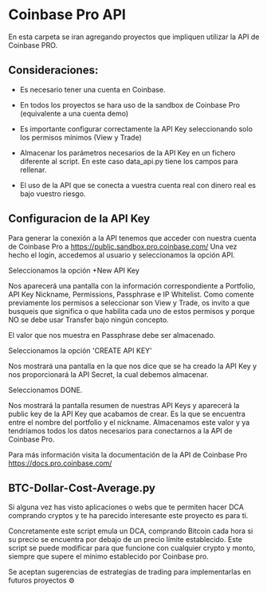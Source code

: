 # Coinbase Pro API

En esta carpeta se iran agregando proyectos que impliquen utilizar la API de Coinbase PRO. 

## Consideraciones: 

- Es necesario tener una cuenta en Coinbase.

- En todos los proyectos se hara uso de la sandbox de Coinbase Pro (equivalente a una cuenta demo)

- Es importante configurar correctamente la API Key seleccionando solo los permisos mínimos (View y Trade)

- Almacenar los parámetros necesarios de la API Key en un fichero diferente al script. En este caso data_api.py tiene los campos para rellenar.

- El uso de la API que se conecta a vuestra cuenta real con dinero real es bajo vuestro riesgo.

## Configuracion de la API Key

Para generar la conexión a la API tenemos que acceder con nuestra cuenta de Coinbase Pro a https://public.sandbox.pro.coinbase.com/
Una vez hecho el login, accedemos al usuario y seleccionamos la opción API. 

Seleccionamos la opción +New API Key

Nos aparecerá una pantalla con la información correspondiente a Portfolio, API Key Nickname, Permissions, Passphrase e IP Whitelist.
Como comente previamente los permisos a seleccionar son View y Trade, os invito a que busqueis que significa o que habilita cada uno de estos permisos y porque NO se debe usar Transfer bajo ningún concepto.

El valor que nos muestra en Passphrase debe ser almacenado.

Seleccionamos la opción 'CREATE API KEY'

Nos mostrará una pantalla en la que nos dice que se ha creado la API Key y nos proporcionará la API Secret, la cual debemos almacenar.

Seleccionamos DONE.

Nos mostrará la pantalla resumen de nuestras API Keys y aparecerá la public key de la API Key que acabamos de crear. Es la que se encuentra entre el nombre del portfolio y el nickname.
Almacenamos este valor y ya tendríamos todos los datos necesarios para conectarnos a la API de Coinbase Pro.

Para más información visita la documentación de la API de Coinbase Pro https://docs.pro.coinbase.com/

## BTC-Dollar-Cost-Average.py

Si alguna vez has visto aplicaciones o webs que te permiten hacer DCA comprando cryptos y te ha parecido interesante este proyecto es para ti.

Concretamente este script emula un DCA, comprando Bitcoin cada hora si su precio se encuentra por debajo de un precio límite establecido.
Este script se puede modificar para que funcione con cualquier crypto y monto, siempre que supere el mínimo establecido por Coinbase pro.

Se aceptan sugerencias de estrategias de trading para implementarlas en futuros proyectos ⚙️

